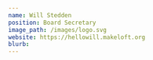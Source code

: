 ```yaml
---
name: Will Stedden
position: Board Secretary
image_path: /images/logo.svg
website: https://hellowill.makeloft.org
blurb: 
---
```


